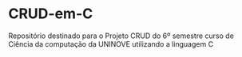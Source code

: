 # CRUD-em-C
Repositório destinado para o Projeto CRUD do 6º semestre curso de Ciência da computação da UNINOVE utilizando a linguagem C

